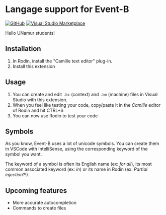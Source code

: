 # Langage support for Event-B

[![GitHub](https://img.shields.io/github/stars/glg-corp/eventb-vscode-extension.svg?style=flat-square)](https://github.com/glg-corp/eventb-vscode-extension) [![Visual Studio Marketplace](https://vsmarketplacebadge.apphb.com/installs-short/glgcorp.eventb.svg?style=flat-square)](https://marketplace.visualstudio.com/items?itemName=glgcorp.eventb)

Hello UNamur students!

## Installation

1. In Rodin, install the "Camille text editor" plug-in.
2. Install this extension

## Usage

1. You can create and edit `.bc` (context) and `.bm` (machine) files in Visual Studio with this extension.
2. When you feel like testing your code, copy/paste it in the *Camille* editor of Rodin and hit CTRL+S
3. You can now use Rodin to test your code

## Symbols

As you know, Event-B uses a lot of unicode symbols. You can create them in VSCode with IntelliSense, using the corresponding keyword of the symbol you want.

The keyword of a symbol is often its English name (ex: *for all*), its most common associated keyword (ex: *in*) or its name in Rodin (ex: *Partial injection*?!).

## Upcoming features

- More accurate autocompletion
- Commands to create files